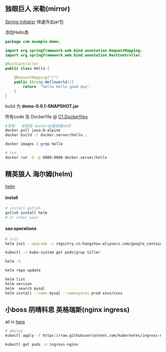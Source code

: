 ## 独眼巨人 米勒(mirror)

[Spring Initializr](https://start.spring.io/) 快速作出jar包 

添加Hello类

```java
package com.example.demo;

import org.springframework.web.bind.annotation.RequestMapping;
import org.springframework.web.bind.annotation.RestController;

@RestController
public class Hello {

    @RequestMapping("/")
    public String Helloworld(){
        return  "hello hello good day";
    }
}

```

build 为 **demo-0.0.1-SNAPSHOT.jar**   

所有code 及 Dockerfile @  [C1.Dockerfiles](https://github.com/hyd-raiders/C1.Dockerfiles.git)

```bash
#复制   前提是 docker私服搭建ok的
docker pull java:8-alpine
docker build -t docker.server/hello .

docker images | grep hello

# run 
docker run -d -p 8888:8080 docker.server/hello

```





## 精英狼人 海尔姆(helm)

[helm](https://github.com/helm/helm)

#### install

```bash
# install gofish
gofish install helm
# or other ways
```

#### sao operations

```bash
# init
helm init --upgrade -i registry.cn-hangzhou.aliyuncs.com/google_containers/tiller:v2.14.2 --stable-repo-url https://kubernetes.oss-cn-hangzhou.aliyuncs.com/charts

kubectl -n kube-system get pods|grep tiller

helm -h

```

```bash
helm repo update 

helm list
helm version
helm  search mysql
helm install --name mysql --namespaces prod xxxx/xxxx
```



## 小boss  阴晴科思 英格瑞斯(nginx ingress)

all in [here](https://github.com/kubernetes/ingress-nginx)

```bash
# deploy
kubectl apply -f https://raw.githubusercontent.com/kubernetes/ingress-nginx/master/deploy/static/mandatory.yaml

kubectl get pods -n ingress-nginx

```

